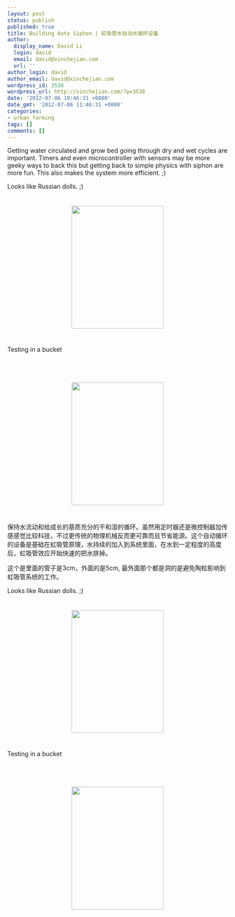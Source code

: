 ```yaml
---
layout: post
status: publish
published: true
title: Building Auto Siphon | 虹吸管水自动水循环设备
author:
  display_name: David Li
  login: david
  email: david@xinchejian.com
  url: ''
author_login: david
author_email: david@xinchejian.com
wordpress_id: 3538
wordpress_url: http://xinchejian.com/?p=3538
date: '2012-07-06 19:46:31 +0800'
date_gmt: '2012-07-06 11:46:31 +0800'
categories:
- urban farming
tags: []
comments: []
---
```

<p><!--:en-->Getting water circulated and grow bed going through dry and wet cycles are important. Timers and even microcontroller with sensors may be  more geeky ways to back this but getting back to simple physics with siphon are more fun. This also makes the system more efficient. ;) </p>
<p>Looks like Russian dolls. ;) <br /><br /><center><a href='http://xinchejian.com/wp-content/uploads/2012/07/353F8773-1876-4D2B-8B3A-C14C90E622AB12.jpg'><img src='http://xinchejian.com/wp-content/uploads/2012/07/353F8773-1876-4D2B-8B3A-C14C90E622AB12.jpg' border='0' width='210' height='281' style='margin:5px'></a></center><br /><br />
Testing in a bucket</p>
<p><br /><br /><center><a href='http://xinchejian.com/wp-content/uploads/2012/07/E55055E6-07FD-4FE7-AA62-F3DB6F99F3AB13.jpg'><img src='http://xinchejian.com/wp-content/uploads/2012/07/E55055E6-07FD-4FE7-AA62-F3DB6F99F3AB13.jpg' border='0' width='210' height='281' style='margin:5px'></a></center><br /><br /><!--:--><!--:zh-->保持水流动和给成长的基质充分的干和湿的循环。虽然用定时器还是微控制器加传感感觉比较科技，不过更传统的物理机械反而更可靠而且节省能源。这个自动循环的设备是基础在虹吸管原理，水持续的加入到系统里面，在水到一定程度的高度后，虹吸管效应开始快速的把水排掉。</p>
<p>这个是里面的管子是3cm，外面的是5cm, 最外面那个都是洞的是避免陶粒影响到虹吸管系统的工作。</p>
<p>Looks like Russian dolls. ;) <br /><br /><center><a href='http://xinchejian.com/wp-content/uploads/2012/07/353F8773-1876-4D2B-8B3A-C14C90E622AB12.jpg'><img src='http://xinchejian.com/wp-content/uploads/2012/07/353F8773-1876-4D2B-8B3A-C14C90E622AB12.jpg' border='0' width='210' height='281' style='margin:5px'></a></center><br /><br />
Testing in a bucket</p>
<p><br /><br /><center><a href='http://xinchejian.com/wp-content/uploads/2012/07/E55055E6-07FD-4FE7-AA62-F3DB6F99F3AB13.jpg'><img src='http://xinchejian.com/wp-content/uploads/2012/07/E55055E6-07FD-4FE7-AA62-F3DB6F99F3AB13.jpg' border='0' width='210' height='281' style='margin:5px'></a></center><br /><br /><!--:--></p>
